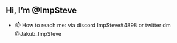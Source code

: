 ## Hi, I’m @ImpSteve
<!---- 🌱 I’m currently learning javascript & c++ --->
- 📫 How to reach me: via discord ImpSteve#4898 or twitter dm @Jakub_ImpSteve
<!--- - 👀 I’m interested in ...--->
<!--- - 💞️ I’m looking to collaborate on ...--->
<!---
ImpSteve/ImpSteve is a ✨ special ✨ repository because its `README.md` (this file) appears on your GitHub profile.
You can click the Preview link to take a look at your changes.
--->
